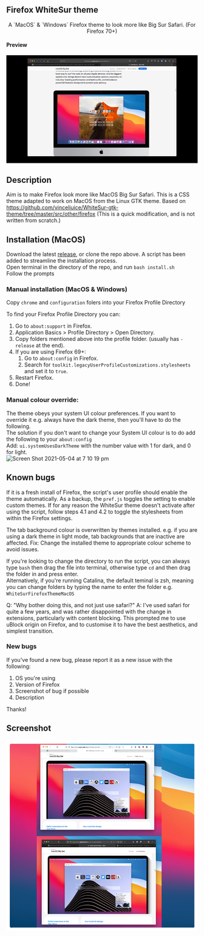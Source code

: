 ## Firefox WhiteSur theme

<p align="center">A `MacOS` & `Windows` Firefox theme to look more like Big Sur Safari. (For Firefox 70+)</p>

#### Preview
![Preview](whitesur.gif?raw=true)

## Description

Aim is to make Firefox look more like MacOS Big Sur Safari.
This is a CSS theme adapted to work on MacOS from the Linux GTK theme.
Based on https://github.com/vinceliuice/WhiteSur-gtk-theme/tree/master/src/other/firefox
(This is a quick modification, and is not written from scratch.)

## Installation (MacOS)

Download the latest [release](https://github.com/AdamXweb/WhiteSurFirefoxThemeMacOS/releases/), or clone the repo above.
A script has been added to streamline the installation process.\
Open terminal in the directory of the repo, and run `bash install.sh`\
Follow the prompts

### Manual installation (MacOS & Windows)

Copy `chrome` and `configuration` folers into your Firefox Profile Directory

To find your Firefox Profile Directory you can:

1. Go to `about:support` in Firefox.
2. Application Basics > Profile Directory > Open Directory.
3. Copy folders mentioned above into the profile folder. (usually has `-release` at the end).
4. If you are using Firefox 69+:
	1. Go to `about:config` in Firefox.
	2. Search for `toolkit.legacyUserProfileCustomizations.stylesheets` and set it to `true`.
5. Restart Firefox.
6. Done!

### Manual colour override:

The theme obeys your system UI colour preferences. If you want to override it e.g. always have the dark theme, then you'll have to do the following.\
The solution if you don't want to change your System UI colour is to do add the following to your `about:config`\
Add: `ui.systemUsesDarkTheme` with the number value with 1 for dark, and 0 for light.\
![Screen Shot 2021-05-04 at 7 10 19 pm](https://user-images.githubusercontent.com/6800453/116982626-60317980-ad0c-11eb-96aa-0879b05c98fc.png)


## Known bugs

If it is a fresh install of Firefox, the script's user profile should enable the theme automatically. As a backup, the `pref.js` toggles the setting to enable custom themes.
If for any reason the WhiteSur theme doesn't activate after using the script, follow steps 4.1 and 4.2 to toggle the stylesheets from within the Firefox settings.

The tab background colour is overwritten by themes installed.
e.g. if you are using a dark theme in light mode, tab backgrounds that are inactive are affected.
Fix: Change the installed theme to appropriate colour scheme to avoid issues.

If you're looking to change the directory to run the script, you can always type `bash` then drag the file into terminal, otherwise type `cd` and then drag the folder in and press enter.\
Alternatively, if you're running Catalina, the default teminal is zsh, meaning you can change folders by typing the name to enter the folder e.g. `WhiteSurFirefoxThemeMacOS`


Q: "Why bother doing this, and not just use safari?"
A: I've used safari for quite a few years, and was rather disappointed with the change in extensions, particularly with content blocking. This prompted me to use uBlock origin on Firefox, and to customise it to have the best aesthetics, and simplest transition.

### New bugs

If you've found a new bug, please report it as a new issue with the following:

1. OS you're using
2. Version of Firefox
3. Screenshot of bug if possible
4. Description

Thanks!

## Screenshot
![Preview](preview.png?raw=true)
